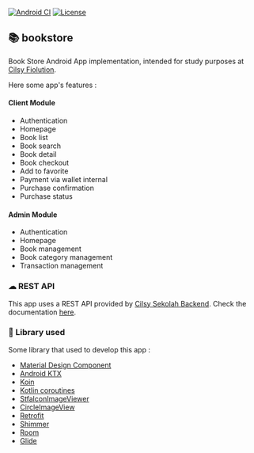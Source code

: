 [![Android CI](https://github.com/ezralazuardy/bookstore/workflows/Android%20CI/badge.svg)](https://github.com/ezralazuardy/bookstore/actions?query=workflow%3A%22Android+CI%22)
[![License](https://img.shields.io/github/license/ezralazuardy/bookstore)](https://github.com/ezralazuardy/bookstore/blob/master/LICENSE)

## 📚 bookstore

Book Store Android App implementation, intended for study purposes at [Cilsy Fiolution](https://sekolahmobile.com).

Here some app's features :

#### Client Module
- Authentication
- Homepage
- Book list
- Book search
- Book detail
- Book checkout
- Add to favorite
- Payment via wallet internal
- Purchase confirmation
- Purchase status

#### Admin Module
- Authentication
- Homepage
- Book management
- Book category management
- Transaction management

### ☁ REST API
This app uses a REST API provided by [Cilsy Sekolah Backend](https://sekolahbackend.com/). Check the documentation [here](https://obstore.herokuapp.com/swagger-ui.html).

### 📘 Library used
Some library that used to develop this app :
- [Material Design Component](https://material.io/)
- [Android KTX](https://developer.android.com/kotlin/ktx)
- [Koin](https://insert-koin.io/)
- [Kotlin coroutines](https://github.com/Kotlin/kotlinx.coroutines)
- [StfalconImageViewer](https://github.com/stfalcon-studio/StfalconImageViewer)
- [CircleImageView](https://github.com/hdodenhof/CircleImageView)
- [Retrofit](https://square.github.io/retrofit/)
- [Shimmer](http://facebook.github.io/shimmer-android/)
- [Room](https://developer.android.com/topic/libraries/architecture/room)
- [Glide](https://bumptech.github.io/glide/)
